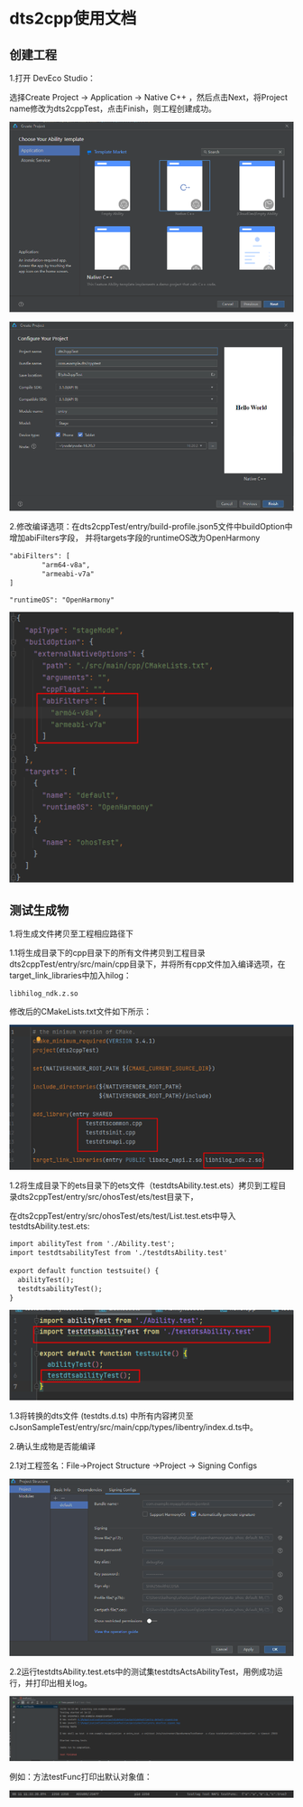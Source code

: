 # dts2cpp使用文档

## 创建工程

1.打开 DevEco Studio：

选择Create Project -> Application -> Native C++ ，然后点击Next，将Project name修改为dts2cppTest，点击Finish，则工程创建成功。

![](../images/dts2cppTest_create_new_project.png)

![](../images/dts2cppTest_create_new_project_finish.png)

2.修改编译选项：在dts2cppTest/entry/build-profile.json5文件中buildOption中增加abiFilters字段， 并将targets字段的runtimeOS改为OpenHarmony

```
"abiFilters": [
        "arm64-v8a",
        "armeabi-v7a"
]
```

```
"runtimeOS": "OpenHarmony"
```

![](../images/dts2cppTest_add_buildOption.png)

## 测试生成物                                            

1.将生成文件拷贝至工程相应路径下

1.1将生成目录下的cpp目录下的所有文件拷贝到工程目录dts2cppTest/entry/src/main/cpp目录下，并将所有cpp文件加入编译选项，在target_link_libraries中加入hilog：

```
libhilog_ndk.z.so
```

修改后的CMakeLists.txt文件如下所示：

![](../images/dts2cppTest_project_cmakelist.png)

1.2将生成目录下的ets目录下的ets文件（testdtsAbility.test.ets）拷贝到工程目录dts2cppTest/entry/src/ohosTest/ets/test目录下，

在dts2cppTest/entry/src/ohosTest/ets/test/List.test.ets中导入testdtsAbility.test.ets:

```
import abilityTest from './Ability.test';
import testdtsabilityTest from './testdtsAbility.test'

export default function testsuite() {
  abilityTest();
  testdtsabilityTest();
}
```

![](../images/dts2cppTest_testList.png)

1.3将转换的dts文件 (testdts.d.ts) 中所有内容拷贝至 cJsonSampleTest/entry/src/main/cpp/types/libentry/index.d.ts中。

2.确认生成物是否能编译

2.1对工程签名：File->Project Structure ->Project -> Signing Configs

![](../images/dts2cppTest_Sign_configs.png)

2.2运行testdtsAbility.test.ets中的测试集testdtsActsAbilityTest，用例成功运行，并打印出相关log。

![](../images/dts2cppTest_success.png)

例如：方法testFunc打印出默认对象值：

![](../images/dts2cppTest_successLog.png)

